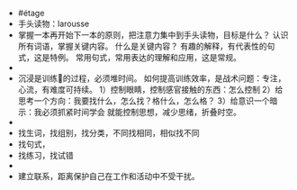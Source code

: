 - #étage
- 手头读物：larousse
- 掌握一本再开始下一本的原则，把注意力集中到手头读物，目标是什么？
  认识所有词语，掌握关键内容。
  什么是关键内容？
  有趣的解释，有代表性的句式，这是特例。
  常用句式，常用表达的理解和应用，这是常规。
-
- 沉浸是训练🧠的过程，必须堆时间。
  如何提高训练效率，是战术问题：专注，心流，有难度可持续。
  1）控制眼睛，控制感官接触的东西：怎么控制
  2）给思考一个方向：我要找什么，怎么找？格什么，怎么格？
  3）给意识一个暗示：我必须抓紧时间学会
  就能控制思想，减少思绪，折叠时空。
-
- 找生词，找组别，找分类，不同找相同，相似找不同
- 找句式，
- 找练习，找试错
-
- 建立联系，距离保护自己在工作和活动中不受干扰。